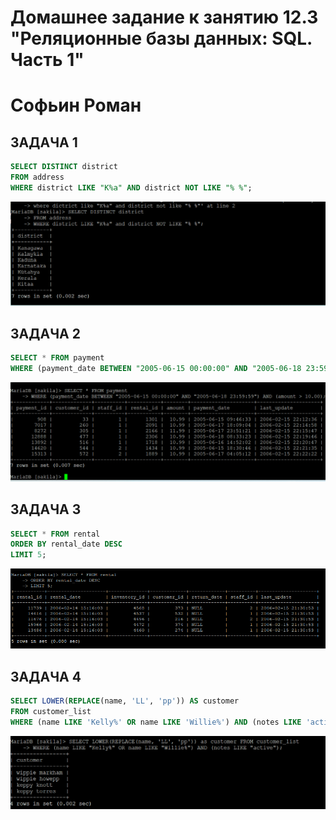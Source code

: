 # Домашнее задание к занятию 12.3 "Реляционные базы данных: SQL. Часть 1"
# Софьин Роман

## ЗАДАЧА 1

``` sql
SELECT DISTINCT district
FROM address
WHERE district LIKE "K%a" AND district NOT LIKE "% %";
```

![Задача 1](https://raw.githubusercontent.com/Firewal7/SQL1/main/1.1.png)

## ЗАДАЧА 2

``` sql
SELECT * FROM payment
WHERE (payment_date BETWEEN "2005-06-15 00:00:00" AND "2005-06-18 23:59:59") AND (amount > 10.00);
```

![Задача 2](https://raw.githubusercontent.com/Firewal7/SQL1/main/2.2.png)

## ЗАДАЧА 3

``` sql
SELECT * FROM rental
ORDER BY rental_date DESC
LIMIT 5;
```

![Задача 3](https://raw.githubusercontent.com/Firewal7/SQL_part1/main/3.3.png)

## ЗАДАЧА 4

``` sql
SELECT LOWER(REPLACE(name, 'LL', 'pp')) AS customer
FROM customer_list
WHERE (name LIKE 'Kelly%' OR name LIKE 'Willie%') AND (notes LIKE 'active');
```

![Задача 4](https://raw.githubusercontent.com/Firewal7/SQL1/main/4.4.png)